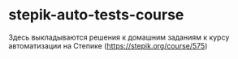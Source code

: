 # stepik-auto-tests-course
Здесь выкладываются решения к домашним заданиям к курсу автоматизации на Степике (https://stepik.org/course/575)
